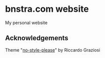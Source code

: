 # bnstra.com website
My personal website

## Acknowledgements
Theme "[no-style-please](https://github.com/riggraz/no-style-please)" by Riccardo Graziosi 